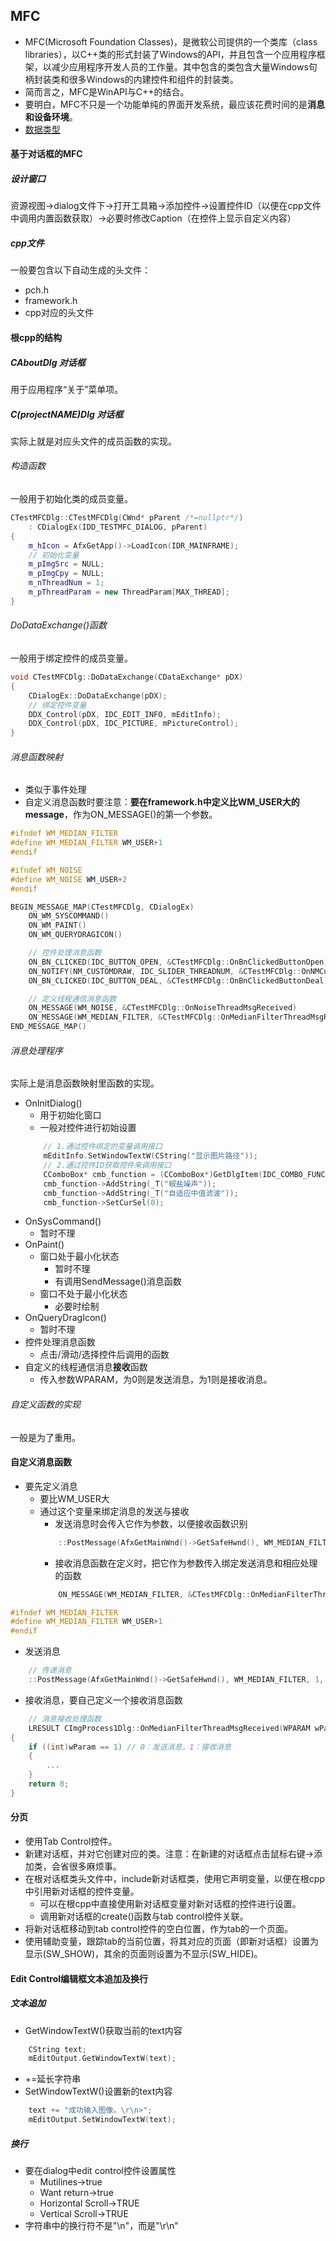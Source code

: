 ## MFC
- MFC(Microsoft Foundation Classes)，是微软公司提供的一个类库（class libraries），以C++类的形式封装了Windows的API，并且包含一个应用程序框架，以减少应用程序开发人员的工作量。其中包含的类包含大量Windows句柄封装类和很多Windows的内建控件和组件的封装类。
- 简而言之，MFC是WinAPI与C++的结合。
- 要明白，MFC不只是一个功能单纯的界面开发系统，最应该花费时间的是**消息和设备环境**。
- [数据类型](https://baike.baidu.com/item/MFC/2236974#7)
#### 基于对话框的MFC
##### 设计窗口
资源视图->dialog文件下->打开工具箱->添加控件->设置控件ID（以便在cpp文件中调用内置函数获取）->必要时修改Caption（在控件上显示自定义内容）
##### cpp文件
一般要包含以下自动生成的头文件：
- pch.h
- framework.h
- cpp对应的头文件
#### 根cpp的结构
##### CAboutDlg 对话框
用于应用程序“关于”菜单项。
##### C(projectNAME)Dlg 对话框
实际上就是对应头文件的成员函数的实现。
###### 构造函数
一般用于初始化类的成员变量。
``` C++
CTestMFCDlg::CTestMFCDlg(CWnd* pParent /*=nullptr*/)
	: CDialogEx(IDD_TESTMFC_DIALOG, pParent)
{
	m_hIcon = AfxGetApp()->LoadIcon(IDR_MAINFRAME);
	// 初始化变量
	m_pImgSrc = NULL;
	m_pImgCpy = NULL;
	m_nThreadNum = 1;
	m_pThreadParam = new ThreadParam[MAX_THREAD];
}
```
###### DoDataExchange()函数
一般用于绑定控件的成员变量。
``` C++
void CTestMFCDlg::DoDataExchange(CDataExchange* pDX)
{
	CDialogEx::DoDataExchange(pDX);
    // 绑定控件变量
	DDX_Control(pDX, IDC_EDIT_INFO, mEditInfo);
	DDX_Control(pDX, IDC_PICTURE, mPictureControl);
}
```
###### 消息函数映射
- 类似于事件处理
- 自定义消息函数时要注意：**要在framework.h中定义比WM_USER大的message**，作为ON_MESSAGE()的第一个参数。
``` C++
#ifndef WM_MEDIAN_FILTER
#define WM_MEDIAN_FILTER WM_USER+1
#endif

#ifndef WM_NOISE
#define WM_NOISE WM_USER+2
#endif
```
``` C++
BEGIN_MESSAGE_MAP(CTestMFCDlg, CDialogEx)
	ON_WM_SYSCOMMAND()
	ON_WM_PAINT()
	ON_WM_QUERYDRAGICON()

	// 控件处理消息函数
	ON_BN_CLICKED(IDC_BUTTON_OPEN, &CTestMFCDlg::OnBnClickedButtonOpen)
	ON_NOTIFY(NM_CUSTOMDRAW, IDC_SLIDER_THREADNUM, &CTestMFCDlg::OnNMCustomdrawSliderThreadnum)
	ON_BN_CLICKED(IDC_BUTTON_DEAL, &CTestMFCDlg::OnBnClickedButtonDeal)

	// 定义线程通信消息函数
	ON_MESSAGE(WM_NOISE, &CTestMFCDlg::OnNoiseThreadMsgReceived)
	ON_MESSAGE(WM_MEDIAN_FILTER, &CTestMFCDlg::OnMedianFilterThreadMsgReceived)
END_MESSAGE_MAP()
```
###### 消息处理程序
实际上是消息函数映射里函数的实现。
- OnInitDialog()
    - 用于初始化窗口
    - 一般对控件进行初始设置
    ``` C++
        // 1.通过控件绑定的变量调用接口
        mEditInfo.SetWindowTextW(CString("显示图片路径"));
        // 2.通过控件ID获取控件来调用接口
	    CComboBox* cmb_function = (CComboBox*)GetDlgItem(IDC_COMBO_FUNCTION);
	    cmb_function->AddString(_T("椒盐噪声"));
	    cmb_function->AddString(_T("自适应中值滤波"));
	    cmb_function->SetCurSel(0);
    ```
- OnSysCommand()
    - 暂时不理
- OnPaint()
    - 窗口处于最小化状态
        - 暂时不理
        - 有调用SendMessage()消息函数
    - 窗口不处于最小化状态
        - 必要时绘制
- OnQueryDragIcon()
    - 暂时不理
- 控件处理消息函数
    - 点击/滑动/选择控件后调用的函数
- 自定义的线程通信消息**接收**函数
    - 传入参数WPARAM，为0则是发送消息，为1则是接收消息。
###### 自定义函数的实现
一般是为了重用。

#### 自定义消息函数
- 要先定义消息
	- 要比WM_USER大
	- 通过这个变量来绑定消息的发送与接收
		- 发送消息时会传入它作为参数，以便接收函数识别
		``` C++
			::PostMessage(AfxGetMainWnd()->GetSafeHwnd(), WM_MEDIAN_FILTER, 1, NULL);
		```
		- 接收消息函数在定义时，把它作为参数传入绑定发送消息和相应处理的函数
		``` C++
			ON_MESSAGE(WM_MEDIAN_FILTER, &CTestMFCDlg::OnMedianFilterThreadMsgReceived)
		```
``` C++
#ifndef WM_MEDIAN_FILTER
#define WM_MEDIAN_FILTER WM_USER+1
#endif
```
- 发送消息
``` C++
	// 传递消息
	::PostMessage(AfxGetMainWnd()->GetSafeHwnd(), WM_MEDIAN_FILTER, 1, NULL);
```
- 接收消息，要自己定义一个接收消息函数
``` C++
	// 消息接收处理函数
	LRESULT CImgProcess1Dlg::OnMedianFilterThreadMsgReceived(WPARAM wParam, LPARAM lParam)
{
	if ((int)wParam == 1) // 0：发送消息，1：接收消息
	{
		...
	}
	return 0;
}
```

#### 分页
- 使用Tab Control控件。
- 新建对话框，并对它创建对应的类。注意：在新建的对话框点击鼠标右键->添加类，会省很多麻烦事。
- 在根对话框类头文件中，include新对话框类，使用它声明变量，以便在根cpp中引用新对话框的控件变量。
	- 可以在根cpp中直接使用新对话框变量对新对话框的控件进行设置。
	- 调用新对话框的create()函数与tab control控件关联。
- 将新对话框移动到tab control控件的空白位置，作为tab的一个页面。
- 使用辅助变量，跟踪tab的当前位置，将其对应的页面（即新对话框）设置为显示(SW_SHOW)，其余的页面则设置为不显示(SW_HIDE)。

#### Edit Control编辑框文本追加及换行
##### 文本追加
- GetWindowTextW()获取当前的text内容
``` C++
	CString text;
	mEditOutput.GetWindowTextW(text);
```
- +=延长字符串
- SetWindowTextW()设置新的text内容
``` C++
	text += "成功输入图像。\r\n>";
	mEditOutput.SetWindowTextW(text);
```
##### 换行
- 要在dialog中edit control控件设置属性
	- Mutilines->true
	- Want return->true
	- Horizontal Scroll->TRUE
	- Vertical Scroll->TRUE
- 字符串中的换行符不是"\n"，而是"\r\n"